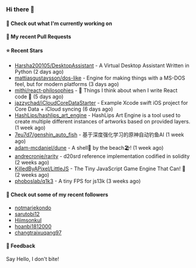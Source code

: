 ### Hi there 👋

#### 👷 Check out what I'm currently working on

#### 🔨 My recent Pull Requests


#### ⭐ Recent Stars

- [Harsha200105/DesktopAssistant](https://github.com/Harsha200105/DesktopAssistant) - A Virtual Desktop Assistant Written in Python (2 days ago)
- [mattiasgustavsson/dos-like](https://github.com/mattiasgustavsson/dos-like) - Engine for making things with a MS-DOS feel, but for modern platforms (3 days ago)
- [mithi/react-philosophies](https://github.com/mithi/react-philosophies) - 🧘  Things I think about when I write React code 🧘  (5 days ago)
- [jazzychad/iCloudCoreDataStarter](https://github.com/jazzychad/iCloudCoreDataStarter) - Example Xcode swift iOS project for Core Data &#43; iCloud syncing (6 days ago)
- [HashLips/hashlips_art_engine](https://github.com/HashLips/hashlips_art_engine) - HashLips Art Engine is a tool used to create multiple different instances of artworks based on provided layers. (1 week ago)
- [7eu7d7/genshin_auto_fish](https://github.com/7eu7d7/genshin_auto_fish) - 基于深度强化学习的原神自动钓鱼AI (1 week ago)
- [adam-mcdaniel/dune](https://github.com/adam-mcdaniel/dune) - A shell🐚 by the beach🏖️! (1 week ago)
- [andrecronje/rarity](https://github.com/andrecronje/rarity) - d20srd reference implementation codified in solidity (2 weeks ago)
- [KilledByAPixel/LittleJS](https://github.com/KilledByAPixel/LittleJS) - The Tiny JavaScript Game Engine That Can! 🚂 (2 weeks ago)
- [phoboslab/q1k3](https://github.com/phoboslab/q1k3) - A tiny FPS for js13k (3 weeks ago)

#### 👯 Check out some of my recent followers

- [notmariekondo](https://github.com/notmariekondo)
- [sarutobi12](https://github.com/sarutobi12)
- [Hiimsonkul](https://github.com/Hiimsonkul)
- [hoanbi1812000](https://github.com/hoanbi1812000)
- [changtraixuqang97](https://github.com/changtraixuqang97)

#### 💬 Feedback

Say Hello, I don't bite!